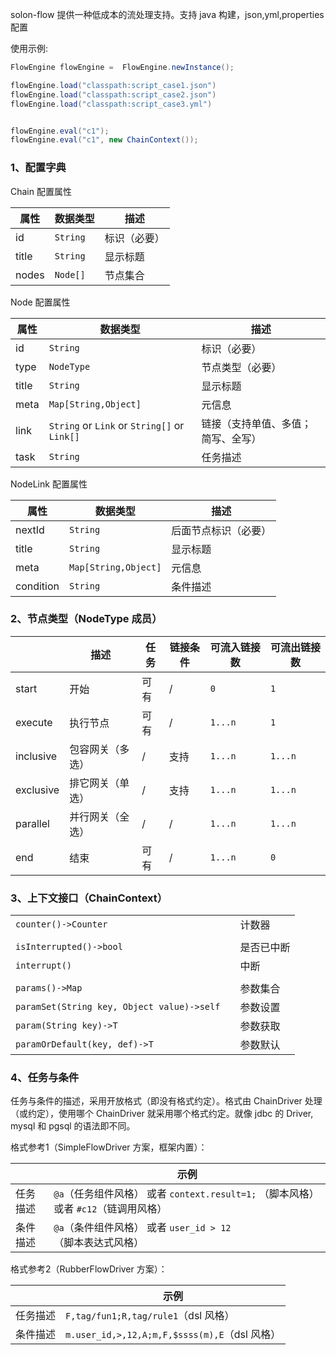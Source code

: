 
solon-flow 提供一种低成本的流处理支持。支持 java 构建，json,yml,properties 配置

使用示例:

```java
FlowEngine flowEngine =  FlowEngine.newInstance();

flowEngine.load("classpath:script_case1.json")
flowEngine.load("classpath:script_case2.json")
flowEngine.load("classpath:script_case3.yml")


flowEngine.eval("c1");
flowEngine.eval("c1", new ChainContext());
```

### 1、配置字典

Chain 配置属性

| 属性    | 数据类型     | 描述     |
|-------|----------|--------|
| id    | `String` | 标识（必要） |
| title | `String` | 显示标题   |
| nodes | `Node[]` | 节点集合   |



Node 配置属性

| 属性       | 数据类型                                          | 描述                |
|----------|-----------------------------------------------|-------------------|
| id       | `String`                                      | 标识（必要）            |
| type     | `NodeType`                                    | 节点类型（必要）          |
| title    | `String`                                      | 显示标题              |
| meta     | `Map[String,Object]`                          | 元信息               |
| link     | `String` or `Link` or `String[]`  or `Link[]` | 链接（支持单值、多值；简写、全写） |
| task     | `String`                                      | 任务描述              |

NodeLink 配置属性


| 属性         | 数据类型                 | 描述         |
|------------|----------------------|------------|
| nextId     | `String`             | 后面节点标识（必要） |
| title      | `String`             | 显示标题       |
| meta       | `Map[String,Object]` | 元信息        |
| condition  | `String`             | 条件描述       |

### 2、节点类型（NodeType 成员）

|             | 描述       | 任务 | 链接条件 | 可流入链接数  | 可流出链接数   |
|-------------|----------|----|------|---------|---------|
| start       | 开始       | 可有 | /    | `0`     | `1`     | 
| execute     | 执行节点     | 可有 | /    | `1...n` | `1`     | 
| inclusive   | 包容网关（多选） | /  | 支持   | `1...n` | `1...n` | 
| exclusive   | 排它网关（单选） | /  | 支持   | `1...n` | `1...n` | 
| parallel    | 并行网关（全选） | /  | /    | `1...n` | `1...n` | 
| end         | 结束       | 可有 | /    | `1...n` | `0`     | 


### 3、上下文接口（ChainContext）

|                                            |     |       |
|--------------------------------------------|-----|-------|
| `counter()->Counter`                       |     | 计数器   |
|                                            |     |       |
| `isInterrupted()->bool`                    |     | 是否已中断 |
| `interrupt()`                              |     | 中断    |
|                                            |     |       |
| `params()->Map`                            |     | 参数集合  |
| `paramSet(String key, Object value)->self` |     | 参数设置  |
| `param(String key)->T`                     |     | 参数获取  |
| `paramOrDefault(key, def)->T`              |     | 参数默认  |


### 4、任务与条件

任务与条件的描述，采用开放格式（即没有格式约定）。格式由 ChainDriver 处理（或约定），使用哪个 ChainDriver 就采用哪个格式约定。就像 jdbc 的 Driver, mysql 和 pgsql 的语法即不同。

格式参考1（SimpleFlowDriver 方案，框架内置）：

|        | 示例                                                          | 
|--------|-------------------------------------------------------------|
| 任务描述   | `@a`（任务组件风格） 或者 `context.result=1;` （脚本风格） 或者 `#c12`（链调用风格） | 
| 条件描述   | `@a`（条件组件风格） 或者 `user_id > 12`（脚本表达式风格）                     | 


格式参考2（RubberFlowDriver 方案）：

|            | 示例                                        |
|------------|-------------------------------------------|
| 任务描述       | `F,tag/fun1;R,tag/rule1`（dsl 风格）          |
| 条件描述       | `m.user_id,>,12,A;m,F,$ssss(m),E`（dsl 风格） | 

